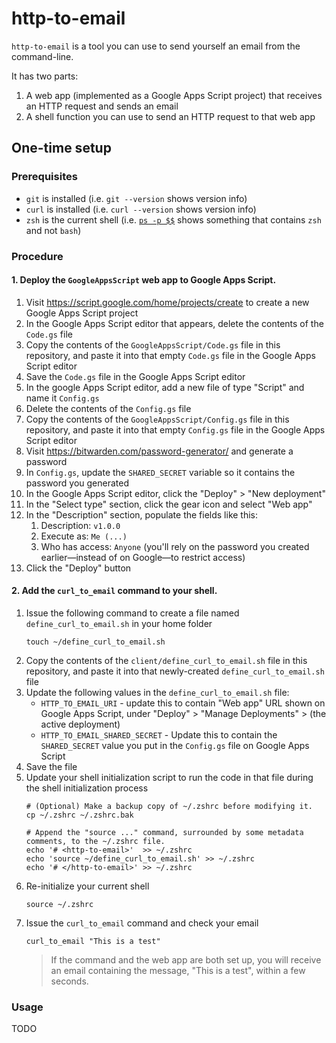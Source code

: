 # http-to-email

`http-to-email` is a tool you can use to send yourself an email from the command-line.

It has two parts:

1. A web app (implemented as a Google Apps Script project) that receives an HTTP request and sends an email
2. A shell function you can use to send an HTTP request to that web app

## One-time setup

### Prerequisites

- `git` is installed (i.e. `git --version` shows version info)
- `curl` is installed (i.e. `curl --version` shows version info)
- `zsh` is the current shell (i.e. [`ps -p $$`](https://askubuntu.com/a/590903) shows something that contains `zsh` and not `bash`)

### Procedure

#### 1. Deploy the `GoogleAppsScript` web app to Google Apps Script.

1. Visit https://script.google.com/home/projects/create to create a new Google Apps Script project
1. In the Google Apps Script editor that appears, delete the contents of the `Code.gs` file
1. Copy the contents of the `GoogleAppsScript/Code.gs` file in this repository, and paste it into that empty `Code.gs` file in the Google Apps Script editor
1. Save the `Code.gs` file in the Google Apps Script editor
1. In the google Apps Script editor, add a new file of type "Script" and name it `Config.gs`
1. Delete the contents of the `Config.gs` file
1. Copy the contents of the `GoogleAppsScript/Config.gs` file in this repository, and paste it into that empty `Config.gs` file in the Google Apps Script editor
1. Visit https://bitwarden.com/password-generator/ and generate a password
1. In `Config.gs`, update the `SHARED_SECRET` variable so it contains the password you generated
1. In the Google Apps Script editor, click the "Deploy" > "New deployment"
1. In the "Select type" section, click the gear icon and select "Web app"
1. In the "Description" section, populate the fields like this:
    1. Description: `v1.0.0`
    1. Execute as: `Me (...)`
    1. Who has access: `Anyone` (you'll rely on the password you created earlier—instead of on Google—to restrict access)
1. Click the "Deploy" button

#### 2. Add the `curl_to_email` command to your shell.

1. Issue the following command to create a file named `define_curl_to_email.sh` in your home folder
    ```shell
    touch ~/define_curl_to_email.sh
    ```
1. Copy the contents of the `client/define_curl_to_email.sh` file in this repository, and paste it into that newly-created `define_curl_to_email.sh` file
1. Update the following values in the `define_curl_to_email.sh` file:
    - `HTTP_TO_EMAIL_URI` - update this to contain "Web app" URL shown on Google Apps Script, under "Deploy" > "Manage Deployments" > (the active deployment)
    - `HTTP_TO_EMAIL_SHARED_SECRET` - Update this to contain the `SHARED_SECRET` value you put in the `Config.gs` file on Google Apps Script
1. Save the file
1. Update your shell initialization script to run the code in that file during the shell initialization process
    ```shell
    # (Optional) Make a backup copy of ~/.zshrc before modifying it.
    cp ~/.zshrc ~/.zshrc.bak

    # Append the "source ..." command, surrounded by some metadata comments, to the ~/.zshrc file.
    echo '# <http-to-email>'  >> ~/.zshrc
    echo 'source ~/define_curl_to_email.sh' >> ~/.zshrc
    echo '# </http-to-email>' >> ~/.zshrc
    ```
1. Re-initialize your current shell
    ```shell
    source ~/.zshrc
    ```
1. Issue the `curl_to_email` command and check your email
    ```shell
    curl_to_email "This is a test"
    ```
    > If the command and the web app are both set up, you will receive an email containing the message, "This is a test", within a few seconds.

### Usage

TODO